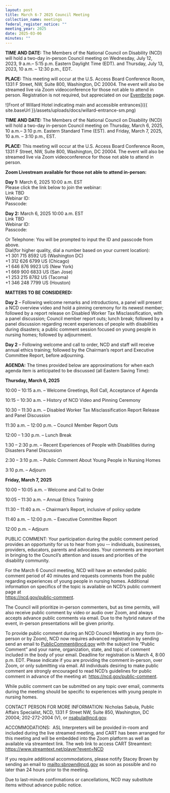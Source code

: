 ```yaml
---
layout: post
title: March 6-7 2025 Council Meeting
collection_name: meetings
federal_register_notice: ""
meeting_year: 2025
date: 2025-03-06
minutes: ""
---
```

**TIME AND DATE:** The Members of the National Council on Disability (NCD) will hold a two-day in-person Council meeting on Wednesday, July 12, 2023, 9 a.m.– 5:15 p.m. Eastern Daylight Time (EDT). and Thursday, July 13, 2023, 10 a.m. – 12:30 p.m., EDT.

**PLACE:** This meeting will occur at the U.S. Access Board Conference Room, 1331 F Street, NW, Suite 800, Washington, DC 20004. The event will also be streamed live via Zoom videoconference for those not able to attend in person. Registration is not required, but appreciated on our [Eventbrite](https://www.eventbrite.com/e/ncd-council-meeting-july-12-13-washington-dc-tickets-666960525887) page.

![Front of Willard Hotel indicating main and accessible entrances]({{ site.baseUrl }}/assets/uploads/docs/willard-entrance-sm.png)




**TIME AND DATE:** The Members of the National Council on Disability (NCD) will hold a two-day in-person Council meeting on Thursday, March 6, 2025, 10 a.m.– 3:10 p.m. Eastern Standard Time (EST). and Friday, March 7, 2025, 10 a.m. – 3:10 p.m., EST.

**PLACE:** This meeting will occur at the U.S. Access Board Conference Room, 1331 F Street, NW, Suite 800, Washington, DC 20004. The event will also be streamed live via Zoom videoconference for those not able to attend in person.

**Zoom Livestream available for those not able to attend in-person:**

**Day 1:** March 6, 2025 10:00 a.m. EST\
Please click the link below to join the webinar:\
Link TBD[](https://us06web.zoom.us/j/83304276073?pwd=UGF6TUJBcHJjSE5oVGRUK2c5OSt4UT09)\
Webinar ID: \
Passcode: 

**Day 2:** March 6, 2025 10:00 a.m. EST\
Link TBD[](https://us06web.zoom.us/j/81005515386?pwd=SWJNZk5XM1dmZlRTU2UvT0VGSnZwUT09)\
Webinar ID: \
Passcode: 

Or Telephone: You will be prompted to input the ID and passcode from above.\
Dial(for higher quality, dial a number based on your current location):\
+1 301 715 8592 US (Washington DC)\
+1 312 626 6799 US (Chicago)\
+1 646 876 9923 US (New York)\
+1 669 900 6833 US (San Jose)\
+1 253 215 8782 US (Tacoma)\
+1 346 248 7799 US (Houston)

**MATTERS TO BE CONSIDERED:**

**Day 2** – [](<>)Following welcome remarks and introductions, a panel will present a NCD overview video and hold a pinning ceremony for its newest member; followed by a report release on Disabled Worker Tax Misclassification, with a panel discussion; Council member report outs; lunch break; followed by a panel discussion regarding recent experiences of people with disabilities during disasters; a public comment session focused on young people in nursing homes; followed by adjournment. 

**Day 2** – Following welcome and call to order, NCD and staff will receive annual ethics training; followed by the Chairman’s report and Executive Committee Report, before adjourning.

**AGENDA:**
The times provided below are approximations for when each agenda item is anticipated to be discussed (all
Eastern Saving Time):

**Thursday, March 6, 2025**

10:00 – 10:15 a.m. – Welcome Greetings, Roll Call, Acceptance of Agenda

10:15 – 10:30 a.m. – History of NCD Video and Pinning Ceremony

10:30 – 11:30 a.m. – Disabled Worker Tax Misclassification Report Release and Panel Discussion

11:30 a.m. – 12:00 p.m. – Council Member Report Outs

12:00 – 1:30 p.m. – Lunch Break

1:30 – 2:30 p.m. – Recent Experiences of People with Disabilities during Disasters Panel Discussion

2:30 – 3:10 p.m. – Public Comment About Young People in Nursing Homes

3:10 p.m. – Adjourn

**Friday, March 7, 2025**

10:00 – 10:05 a.m. – Welcome and Call to Order

10:05 – 11:30 a.m. – Annual Ethics Training 

11:30 – 11:40 a.m. – Chairman’s Report, inclusive of policy update

11:40 a.m. – 12:00 p.m. – Executive Committee Report 

12:00 p.m. – Adjourn

PUBLIC COMMENT: Your participation during the public comment period provides an opportunity for us to hear from you -- individuals, businesses, providers, educators, parents and advocates. Your comments are important in bringing to the Council’s attention and issues and priorities of the disability community.

For the March 6 Council meeting, NCD will have an extended public comment period of 40 minutes and requests comments from the public regarding experiences of young people in nursing homes. Additional
information on specifics of the topic is available on NCD’s public comment page at \
<https://ncd.gov/public-comment>.

The Council will prioritize in-person commenters, but as time permits, will also receive public comment by video or audio over Zoom, and always accepts advance public comments via email. Due to the hybrid nature of the event, in-person presentations will be given priority.

To provide public comment during an NCD Council Meeting in any form (in-person or by Zoom), NCD now requires advanced registration by sending send an email to PublicComment@ncd.gov with the subject
line “Public Comment” and your name, organization, state, and topic of comment included in the body of your email. Deadline for registration is March 4, 8:00 p.m. EDT. Please indicate if you are providing the comment in-person, over Zoom, or only submitting via email. All individuals desiring to make public comment
are strongly encouraged to read NCD’s guidelines for public comment in advance of the meeting at: <https://ncd.gov/public-comment>.

While public comment can be submitted on any topic over email, comments during the meeting should be specific to experiences with young people in nursing homes. 

CONTACT PERSON FOR MORE INFORMATION: Nicholas Sabula, Public Affairs Specialist, NCD, 1331 F Street NW, Suite 850, Washington, DC 20004; 202-272-2004 (V), or nsabula@ncd.gov.

ACCOMMODATIONS:  ASL Interpreters will be provided in-room and included during the live streamed meeting, and CART has been arranged for this meeting and will be embedded into the Zoom
platform as well as available via streamtext link. The web link to access CART Streamtext: <https://www.streamtext.net/player?event=NCD>

If you require additional accommodations, please notify Stacey Brown by sending an email to <mailto:sbrown@ncd.gov> as soon as possible and no later than 24 hours prior to the meeting.

Due to last-minute confirmations or cancellations, NCD may substitute items without advance public notice.
